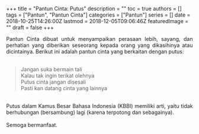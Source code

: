 +++
title = "Pantun Cinta: Putus"
description = ""
toc = true
authors = []
tags = ["Pantun", "Pantun Cinta"]
categories = ["Pantun"]
series = []
date = 2018-10-25T14:26:00Z
lastmod = 2018-12-05T09:06:46Z
featuredImage = ""
draft = false
+++

<div style="text-align: justify;">Pantun Cinta dibuat untuk menyampaikan perasaan lebih, sayang, dan perhatian yang diberikan seseorang kepada orang yang dikasihinya atau dicintainya. Berikut ini adalah pantun cinta yang berkaitan dengan putus:<br /><br />
<blockquote class="tr_bq">Jangan suka bermain tali<br />Kalau tak ingin terikat olehnya<br />Putus cinta jangan disesali<br />Pasti kan datang cinta yang lainnya</blockquote><br />
Putus dalam Kamus Besar Bahasa Indonesia (KBBI) memiliki arti, yaitu tidak berhubungan (bersambung) lagi (karena terpotong dan sebagainya).<br /><br />
Semoga bermanfaat.</div>
